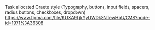 Task allocated
Craete style (Typography, buttons, input fields, spacers, radius buttons, checkboxes, dropdown) https://www.figma.com/file/KUXA9TjkYyUWDkSNTewHbU/CMS?node-id=1971%3A36308
